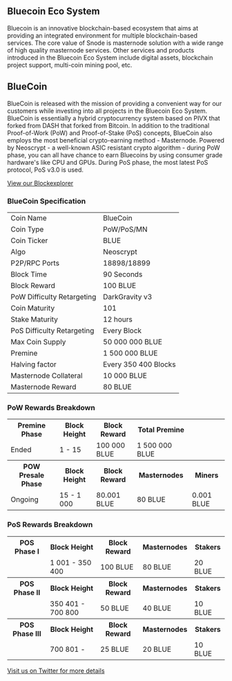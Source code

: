 <h2>Bluecoin Eco System</h2>
<p> Bluecoin is an innovative blockchain-based ecosystem that aims at providing an integrated environment 
	for multiple blockchain-based services. The core value of Snode is masternode solution with a wide 
	range of high quality masternode services. Other services and products introduced in the Bluecoin Eco 
	System include digital assets, blockchain project support, multi-coin mining pool, etc.
</p>

<h2>BlueCoin</h2>
<p> BlueCoin is released with the mission of providing a convenient way for our customers while investing
	into all projects in the Bluecoin Eco System. BlueCoin is essentially a hybrid cryptocurrency system 
	based on PIVX that forked from DASH that forked from Bitcoin. In addition to the traditional Proof-of-Work
	(PoW) and Proof-of-Stake (PoS) concepts, BlueCoin also employs the most beneficial crypto-earning method
	- Masternode. Powered by Neoscrypt - a well-known ASIC resistant crypto algorithm - during PoW phase, you 
	can all have chance to earn Bluecoins by using consumer grade hardware's like CPU and GPUs. During PoS 
	phase, the most latest PoS protocol, PoS v3.0 is used.
</p>

<a href="http://51.68.189.168:3001/" title="Bluecoin Explorer" target="_blank">View our Blockexplorer</a>

<h3>BlueCoin Specification</h3>
<table>
<tbody>
	<tr><td>Coin Name</td><td>BlueCoin</td></tr>
	<tr><td>Coin Type</td><td>PoW/PoS/MN</td></tr>
	<tr><td>Coin Ticker</td><td>BLUE</td></tr>	
	<tr><td>Algo</td><td>Neoscrypt</td></tr>
	<tr><td>P2P/RPC Ports</td><td>18898/18899</td></tr>
	<tr><td>Block Time</td><td>90 Seconds</td></tr>
	<tr><td>Block Reward</td><td>100 BLUE</td></tr>
	<tr><td>PoW Difficulty Retargeting</td><td>DarkGravity v3</td></tr>
	<tr><td>Coin Maturity</td><td>101</td></tr>
	<tr><td>Stake Maturity</td><td>12 hours</td></tr>
	<tr><td>PoS Difficulty Retargeting</td><td>Every Block</td></tr>
	<tr><td>Max Coin Supply</td><td>50 000 000 BLUE</td></tr> 
	<tr><td>Premine</td><td>1 500 000 BLUE</td></tr>
	<tr><td>Halving factor</td><td>Every 350 400 Blocks</td></tr>
	<tr><td>Masternode Collateral</td><td>10 000 BLUE</td></tr>
	<tr><td>Masternode Reward</td><td>80 BLUE</td></tr>
</tbody>
</table>

<h3>PoW Rewards Breakdown</h3>
<table>
<tbody>
	<tr><th>Premine Phase</th><th>Block Height</th><th>Block Reward</th><th>Total Premine</th></tr>
	<tr><td>Ended</td><td>1 - 15</td><td>100 000 BLUE</td><td>1 500 000 BLUE</th></tr>
</tbody>
<tbody>
	<tr><th>POW Presale Phase</th><th>Block Height</th><th>Block Reward</th><th>Masternodes</th><th>Miners</th></tr>	
	<tr><td>Ongoing</td><td>15 - 1 000</td><td>80.001 BLUE</td><td>80 BLUE</td><td>0.001 BLUE</td></tr>
</tbody>
</table>

<h3>PoS Rewards Breakdown</h3>
<table>
<tbody>
	<tr><th>POS Phase I</th><th>Block Height</th><th>Block Reward</th><th>Masternodes</th><th>Stakers</th></tr>	
	<tr><td></td><td>1 001 - 350 400</td><td>100 BLUE</td><td>80 BLUE</td><td>20 BLUE</td></tr>
</tbody>
<tbody>
	<tr><th>POS Phase II</th><th>Block Height</th><th>Block Reward</th><th>Masternodes</th><th>Stakers</th></tr>	
	<tr><td></td><td>350 401 - 700 800</td><td>50 BLUE</td><td>40 BLUE</td><td>10 BLUE</td></tr>
</tbody>
<tbody>
	<tr><th>POS Phase III</th><th>Block Height</th><th>Block Reward</th><th>Masternodes</th><th>Stakers</th></tr>	
	<tr><td></td><td>700 801 - </td><td>25 BLUE</td><td>20 BLUE</td><td>10 BLUE</td></tr>
</tbody>
</table>

<a href="https://twitter.com/heindeep" title="Bluecoin on Twitter" target="_new">Visit us on Twitter for more details</a>
